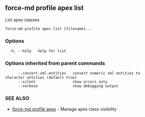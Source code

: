 ## force-md profile apex list

List apex classes

```
force-md profile apex list [filename]...
```

### Options

```
  -h, --help   help for list
```

### Options inherited from parent commands

```
      --convert-xml-entities   convert numeric xml entities to character entities (default true)
      --silent                 show errors only
      --verbose                show debugging output
```

### SEE ALSO

* [force-md profile apex](force-md_profile_apex.md)	 - Manage apex class visibility

